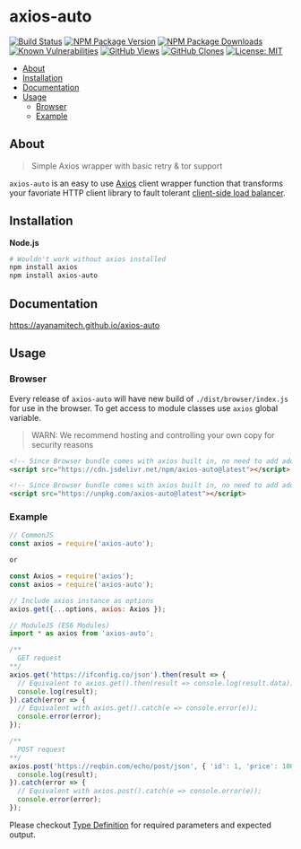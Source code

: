 # axios-auto

[![Build Status](https://github.com/ayanamitech/axios-auto/actions/workflows/test.yml/badge.svg)](https://github.com/ayanamitech/axios-auto/actions)
[![NPM Package Version](https://img.shields.io/npm/v/axios-auto.svg)](https://npmjs.org/package/axios-auto)
[![NPM Package Downloads](https://img.shields.io/npm/dm/axios-auto.svg)](https://npmjs.org/package/axios-auto)
[![Known Vulnerabilities](https://snyk.io/test/github/ayanamitech/axios-auto/badge.svg?style=flat-square)](https://snyk.io/test/github/ayanamitech/axios-auto)
[![GitHub Views](https://img.shields.io/badge/dynamic/json?color=green&label=Views&query=uniques&url=https://github.com/ayanamitech/node-github-repo-stats/blob/main/data/ayanamitech/axios-auto/views.json?raw=True&logo=github)](https://github.com/ayanamitech/axios-auto)
[![GitHub Clones](https://img.shields.io/badge/dynamic/json?color=success&label=Clone&query=uniques&url=https://github.com/ayanamitech/node-github-repo-stats/blob/main/data/ayanamitech/axios-auto/clone.json?raw=True&logo=github)](https://github.com/ayanamitech/axios-auto)
[![License: MIT](https://img.shields.io/badge/License-MIT-blue.svg?style=flat-square)](https://opensource.org/licenses/MIT)

- [About](#about)
- [Installation](#installation)
- [Documentation](#documentation)
- [Usage](#usage)
  - [Browser](#browser)
  - [Example](#example)

## About

> Simple Axios wrapper with basic retry & tor support

`axios-auto` is an easy to use [Axios](https://axios-http.com/) client wrapper function that transforms your favoriate HTTP client library to fault tolerant [client-side load balancer](https://docs.microsoft.com/en-us/aspnet/core/grpc/loadbalancing?view=aspnetcore-6.0).

## Installation

**Node.js**

```sh
# Wouldn't work without axios installed
npm install axios
npm install axios-auto
```

## Documentation

https://ayanamitech.github.io/axios-auto

## Usage

### Browser

Every release of `axios-auto` will have new build of `./dist/browser/index.js` for use in the browser. To get access to module classes use `axios` global variable.

> WARN: We recommend hosting and controlling your own copy for security reasons

```html
<!-- Since Browser bundle comes with axios built in, no need to add additional axios dependency -->
<script src="https://cdn.jsdelivr.net/npm/axios-auto@latest"></script>
```

```html
<!-- Since Browser bundle comes with axios built in, no need to add additional axios dependency -->
<script src="https://unpkg.com/axios-auto@latest"></script>
```

### Example

```js
// CommonJS
const axios = require('axios-auto');

or

const Axios = require('axios');
const axios = require('axios-auto');

// Include axios instance as options
axios.get({...options, axios: Axios });

// ModuleJS (ES6 Modules)
import * as axios from 'axios-auto';

/**
  GET request
**/
axios.get('https://ifconfig.co/json').then(result => {
  // Equivalent to axios.get().then(result => console.log(result.data));
  console.log(result);
}).catch(error => {
  // Equivalent with axios.get().catch(e => console.error(e));
  console.error(error);
});

/**
  POST request
**/
axios.post('https://reqbin.com/echo/post/json', { 'id': 1, 'price': 10000 }).then(result => {
  console.log(result);
}).catch(error => {
  // Equivalent with axios.post().catch(e => console.error(e));
  console.error(error);
});
```

Please checkout [Type Definition](./types/index.d.ts) for required parameters and expected output.
